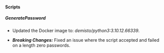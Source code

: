 
#### Scripts

##### GeneratePassword
- Updated the Docker image to: *demisto/python3:3.10.12.66339*.

- ***Breaking Changes:*** Fixed an issue where the script accepted and failed on a length zero passwords.

